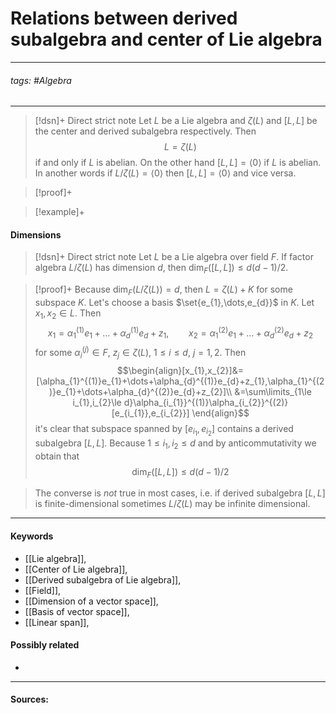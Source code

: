 # Relations between derived subalgebra and center of Lie algebra
***
###### tags: #Algebra 
***
>[!dsn]+ Direct strict note
>Let $L$ be a Lie algebra and $\zeta(L)$ and $[L,L]$ be the center and derived subalgebra respectively. Then $$L=\zeta(L)$$ if and only if $L$ is abelian. On the other hand $[L,L]=\langle0\rangle$ if $L$ is abelian. In another words if $L/\zeta(L)=\langle0\rangle$ then $[L,L]=\langle0\rangle$ and vice versa.


>[!proof]+
>

>[!example]+
>

#### Dimensions
>[!dsn]+ Direct strict note
>Let $L$ be a Lie algebra over field $F$. If factor algebra $L/\zeta(L)$ has dimension $d$, then $\dim_{F}([L,L])\le d(d-1)/2$.

>[!proof]+
>Because $\dim_{F}(L/\zeta(L))=d$, then $L=\zeta(L)+K$ for some subspace $K$. Let's choose a basis $\set{e_{1},\dots,e_{d}}$ in $K$. Let $x_{1},x_{2}\in L$. Then
>$$x_{1}=\alpha_{1}^{(1)}e_{1}+\dots+\alpha_{d}^{(1)}e_{d}+z_{1},\qquad x_{2}=\alpha_{1}^{(2)}e_{1}+\dots+\alpha_{d}^{(2)}e_{d}+z_{2}$$
>for some $\alpha_{i}^{(j)}\in F$, $z_{j}\in\zeta(L)$, $1\le i\le d$, $j=1,2$. Then
>$$\begin{align}[x_{1},x_{2}]&= [\alpha_{1}^{(1)}e_{1}+\dots+\alpha_{d}^{(1)}e_{d}+z_{1},\alpha_{1}^{(2)}e_{1}+\dots+\alpha_{d}^{(2)}e_{d}+z_{2}]\\ &=\sum\limits_{1\le i_{1},i_{2}\le d}\alpha_{i_{1}}^{(1)}\alpha_{i_{2}}^{(2)}[e_{i_{1}},e_{i_{2}}] \end{align}$$
>it's clear that subspace spanned by $[e_{i_{1}},e_{i_{2}}]$ contains a derived subalgebra $[L,L]$. Because $1\le i_{1},i_{2}\le d$ and by anticommutativity we obtain that
>$$\dim_{F}([L,L])\le d(d-1)/2$$

>The converse is *not* true in most cases, i.e. if derived subalgebra $[L,L]$ is finite-dimensional sometimes $L/\zeta(L)$ may be infinite dimensional.

***
#### Keywords
- [[Lie algebra]],
- [[Center of Lie algebra]],
- [[Derived subalgebra of Lie algebra]],
- [[Field]],
- [[Dimension of a vector space]],
- [[Basis of vector space]],
- [[Linear span]],
#### Possibly related
- 
***
#### Sources: